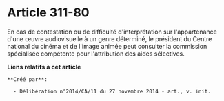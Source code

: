 # Article 311-80

En cas de contestation ou de difficulté d'interprétation sur l'appartenance d'une œuvre audiovisuelle à un genre déterminé,
le président du Centre national du cinéma et de l'image animée peut consulter la commission spécialisée compétente pour
l'attribution des aides sélectives.

**Liens relatifs à cet article**

	**Créé par**:

	  - Délibération n°2014/CA/11 du 27 novembre 2014 - art., v. init.
